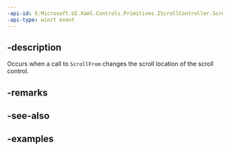 ```yaml
---
-api-id: E:Microsoft.UI.Xaml.Controls.Primitives.IScrollController.ScrollFromRequested
-api-type: winrt event
---
```


## -description

Occurs when a call to `ScrollFrom` changes the scroll location of the scroll control.

## -remarks

## -see-also

## -examples

